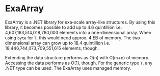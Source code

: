 # ExaArray
ExaArray is a .NET library for exa-scale array-like structures. By using this library, it becomes possible to add up to 4.6 quintillion i.e. 4,607,183,514,018,780,000 elements into a one-dimensional array. When using `byte` for `T`, this would need approx. 4 EB of memory. The two-dimensional array can grow up to 18.4 quintillion i.e. 18,446,744,073,709,551,615 elements, though.

Extending the data structure performs as O(n) with O(m+n) of memory. Accessing the data performs as O(1), though. For the generic type `T`, any .NET type can be used: The ExaArray uses managed memory.